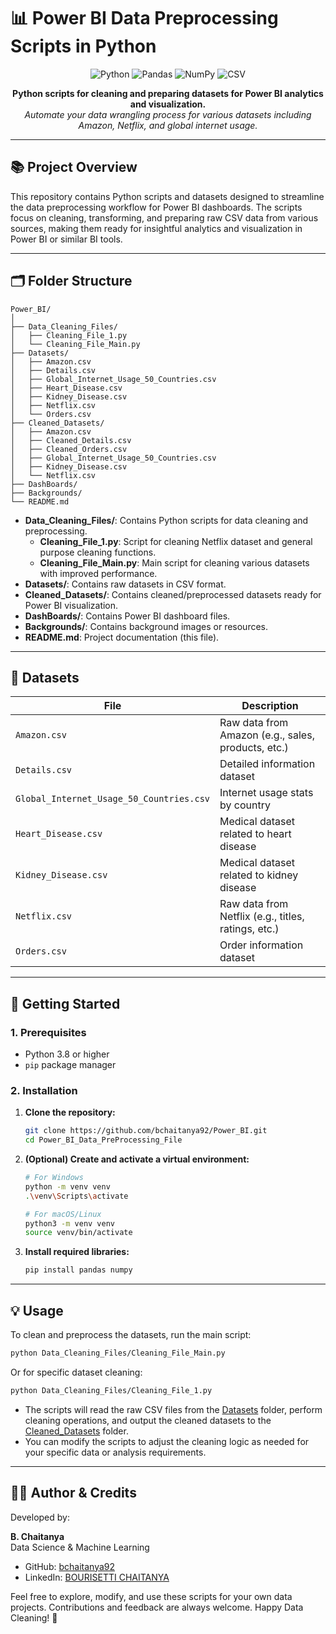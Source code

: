 # 📊 Power BI Data Preprocessing Scripts in Python

<p align="center">
  <img src="https://img.shields.io/badge/Python-3776AB?style=for-the-badge&logo=python&logoColor=white" alt="Python">
  <img src="https://img.shields.io/badge/Pandas-150458?style=for-the-badge&logo=pandas&logoColor=white" alt="Pandas">
  <img src="https://img.shields.io/badge/Numpy-013243?style=for-the-badge&logo=numpy&logoColor=white" alt="NumPy">
  <img src="https://img.shields.io/badge/CSV-Data-4B8BBE?style=for-the-badge" alt="CSV">
</p>

<p align="center">
  <b>Python scripts for cleaning and preparing datasets for Power BI analytics and visualization.</b><br>
  <i>Automate your data wrangling process for various datasets including Amazon, Netflix, and global internet usage.</i>
</p>

---

## 📚 Project Overview

This repository contains Python scripts and datasets designed to streamline the data preprocessing workflow for Power BI dashboards. The scripts focus on cleaning, transforming, and preparing raw CSV data from various sources, making them ready for insightful analytics and visualization in Power BI or similar BI tools.

---

## 🗂️ Folder Structure

```
Power_BI/
│
├── Data_Cleaning_Files/
│   ├── Cleaning_File_1.py
│   └── Cleaning_File_Main.py
├── Datasets/
│   ├── Amazon.csv
│   ├── Details.csv
│   ├── Global_Internet_Usage_50_Countries.csv
│   ├── Heart_Disease.csv
│   ├── Kidney_Disease.csv
│   ├── Netflix.csv
│   └── Orders.csv
├── Cleaned_Datasets/
│   ├── Amazon.csv
│   ├── Cleaned_Details.csv
│   ├── Cleaned_Orders.csv
│   ├── Global_Internet_Usage_50_Countries.csv
│   ├── Kidney_Disease.csv
│   └── Netflix.csv
├── DashBoards/
├── Backgrounds/
└── README.md
```

- **Data_Cleaning_Files/**: Contains Python scripts for data cleaning and preprocessing.
  - **Cleaning_File_1.py**: Script for cleaning Netflix dataset and general purpose cleaning functions.
  - **Cleaning_File_Main.py**: Main script for cleaning various datasets with improved performance.
- **Datasets/**: Contains raw datasets in CSV format.
- **Cleaned_Datasets/**: Contains cleaned/preprocessed datasets ready for Power BI visualization.
- **DashBoards/**: Contains Power BI dashboard files.
- **Backgrounds/**: Contains background images or resources.
- **README.md**: Project documentation (this file).

---

## 📂 Datasets

| **File** | **Description** |
|----------|-----------------|
| `Amazon.csv` | Raw data from Amazon (e.g., sales, products, etc.) |
| `Details.csv` | Detailed information dataset |
| `Global_Internet_Usage_50_Countries.csv` | Internet usage stats by country |
| `Heart_Disease.csv` | Medical dataset related to heart disease |
| `Kidney_Disease.csv` | Medical dataset related to kidney disease |
| `Netflix.csv` | Raw data from Netflix (e.g., titles, ratings, etc.) |
| `Orders.csv` | Order information dataset |

---

## 🚀 Getting Started

### 1. Prerequisites
- Python 3.8 or higher
- `pip` package manager

### 2. Installation

1. **Clone the repository:**
    ```sh
    git clone https://github.com/bchaitanya92/Power_BI.git
    cd Power_BI_Data_PreProcessing_File
    ```

2. **(Optional) Create and activate a virtual environment:**
    ```sh
    # For Windows
    python -m venv venv
    .\venv\Scripts\activate

    # For macOS/Linux
    python3 -m venv venv
    source venv/bin/activate
    ```

3. **Install required libraries:**
    ```sh
    pip install pandas numpy
    ```

---

## 💡 Usage

To clean and preprocess the datasets, run the main script:

```sh
python Data_Cleaning_Files/Cleaning_File_Main.py
```

Or for specific dataset cleaning:

```sh
python Data_Cleaning_Files/Cleaning_File_1.py
```

- The scripts will read the raw CSV files from the [Datasets](Datasets/) folder, perform cleaning operations, and output the cleaned datasets to the [Cleaned_Datasets](Cleaned_Datasets/) folder.
- You can modify the scripts to adjust the cleaning logic as needed for your specific data or analysis requirements.

---

## 👨‍💻 Author & Credits

Developed by:

**B. Chaitanya**  
Data Science & Machine Learning

- GitHub: [bchaitanya92](https://github.com/bchaitanya92)
- LinkedIn: [BOURISETTI CHAITANYA](https://www.linkedin.com/in/b-chaitanya/)

Feel free to explore, modify, and use these scripts for your own data projects. Contributions and feedback are always welcome. Happy Data Cleaning! 🚀
